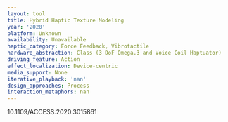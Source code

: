 ```yaml
---
layout: tool
title: Hybrid Haptic Texture Modeling
year: '2020'
platform: Unknown
availability: Unavailable
haptic_category: Force Feedback, Vibrotactile
hardware_abstraction: Class (3 DoF Omega.3 and Voice Coil Haptuator)
driving_feature: Action
effect_localization: Device-centric
media_support: None
iterative_playback: 'nan'
design_approaches: Process
interaction_metaphors: nan
---
```

10.1109/ACCESS.2020.3015861